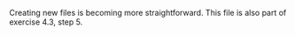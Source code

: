 Creating new files is becoming more straightforward. This file is also part of exercise 4.3, step 5.
